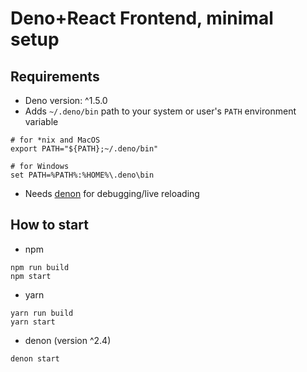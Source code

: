 # Deno+React Frontend, minimal setup

## Requirements

* Deno version: ^1.5.0
* Adds `~/.deno/bin` path to your system or user's `PATH` environment variable
```shell
# for *nix and MacOS
export PATH="${PATH};~/.deno/bin"

# for Windows
set PATH=%PATH%:%HOME%\.deno\bin
```
* Needs [denon](https://github.com/denosaurs/denon) for debugging/live reloading

## How to start

* npm
```shell
npm run build
npm start
```

* yarn
```shell
yarn run build
yarn start
```

* denon (version ^2.4)
```shell
denon start
```
